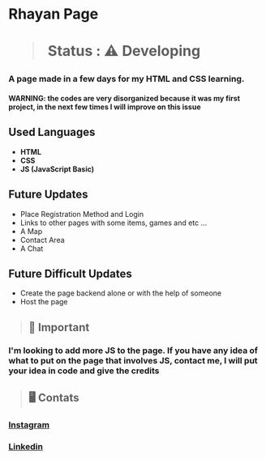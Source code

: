 <h1>Rhayan Page<h1>

> Status : ⚠️ Developing

### A page made in a few days for my HTML and CSS learning.
#### WARNING: the codes are very disorganized because it was my first project, in the next few times I will improve on this issue

## Used Languages
+ **HTML**
+ **CSS**
+ **JS (JavaScript Basic)**

## Future Updates
+ Place Registration Method and Login
+ Links to other pages with some items, games and etc ...
+ A Map
+ Contact Area
+ A Chat

## Future Difficult Updates
+ Create the page backend alone or with the help of someone
+ Host the page

> ## 📌 Important
### I'm looking to add more JS to the page. If you have any idea of ​​what to put on the page that involves JS, contact me, I will put your idea in code and give the credits

> ## 🖥️ Contats
### [Instagram](https://www.instagram.com/rhayanpontes_/)
### [Linkedin](https://www.linkedin.com/in/rhayan-pontes-618a2220a/)
